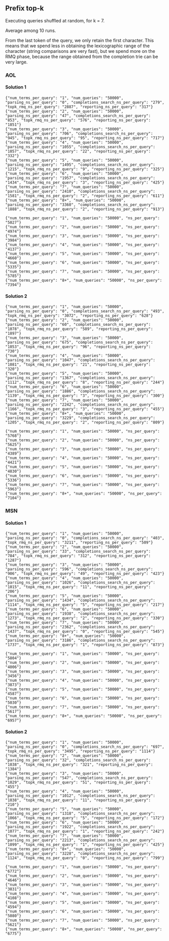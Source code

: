 Prefix top-k
------------

Executing queries shuffled at random, for k = 7.

Average among 10 runs.

From the last token of the query, we only retain the first character. This means that we spend less in obtaining the lexicographic range of the character (string comparisons are
very fast), but we spend more on the RMQ phase, because the
range obtained from the completion trie can be very large.

### AOL

#### Solution 1

	{"num_terms_per_query": "1", "num_queries": "50000", "parsing_ns_per_query": "0", "completions_search_ns_per_query": "279", "topk_rmq_ns_per_query": "2887", "reporting_ns_per_query": "317"}
	{"num_terms_per_query": "2", "num_queries": "50000", "parsing_ns_per_query": "47", "completions_search_ns_per_query": "853", "topk_rmq_ns_per_query": "576", "reporting_ns_per_query": "1851"}
	{"num_terms_per_query": "3", "num_queries": "50000", "parsing_ns_per_query": "706", "completions_search_ns_per_query": "945", "topk_rmq_ns_per_query": "95", "reporting_ns_per_query": "717"}
	{"num_terms_per_query": "4", "num_queries": "50000", "parsing_ns_per_query": "1055", "completions_search_ns_per_query": "1057", "topk_rmq_ns_per_query": "22", "reporting_ns_per_query": "332"}
	{"num_terms_per_query": "5", "num_queries": "50000", "parsing_ns_per_query": "1495", "completions_search_ns_per_query": "1215", "topk_rmq_ns_per_query": "9", "reporting_ns_per_query": "325"}
	{"num_terms_per_query": "6", "num_queries": "50000", "parsing_ns_per_query": "1957", "completions_search_ns_per_query": "1434", "topk_rmq_ns_per_query": "3", "reporting_ns_per_query": "425"}
	{"num_terms_per_query": "7", "num_queries": "50000", "parsing_ns_per_query": "2410", "completions_search_ns_per_query": "1581", "topk_rmq_ns_per_query": "2", "reporting_ns_per_query": "611"}
	{"num_terms_per_query": "8+", "num_queries": "50000", "parsing_ns_per_query": "3360", "completions_search_ns_per_query": "1888", "topk_rmq_ns_per_query": "2", "reporting_ns_per_query": "913"}

	{"num_terms_per_query": "1", "num_queries": "50000", "ns_per_query": "5027"}
	{"num_terms_per_query": "2", "num_queries": "50000", "ns_per_query": "4974"}
	{"num_terms_per_query": "3", "num_queries": "50000", "ns_per_query": "3984"}
	{"num_terms_per_query": "4", "num_queries": "50000", "ns_per_query": "4137"}
	{"num_terms_per_query": "5", "num_queries": "50000", "ns_per_query": "4660"}
	{"num_terms_per_query": "6", "num_queries": "50000", "ns_per_query": "5335"}
	{"num_terms_per_query": "7", "num_queries": "50000", "ns_per_query": "5785"}
	{"num_terms_per_query": "8+", "num_queries": "50000", "ns_per_query": "7394"}

#### Solution 2

	{"num_terms_per_query": "1", "num_queries": "50000", "parsing_ns_per_query": "0", "completions_search_ns_per_query": "493", "topk_rmq_ns_per_query": "3072", "reporting_ns_per_query": "628"}
	{"num_terms_per_query": "2", "num_queries": "50000", "parsing_ns_per_query": "60", "completions_search_ns_per_query": "1078", "topk_rmq_ns_per_query": "589", "reporting_ns_per_query": "1897"}
	{"num_terms_per_query": "3", "num_queries": "50000", "parsing_ns_per_query": "675", "completions_search_ns_per_query": "1053", "topk_rmq_ns_per_query": "96", "reporting_ns_per_query": "730"}
	{"num_terms_per_query": "4", "num_queries": "50000", "parsing_ns_per_query": "1047", "completions_search_ns_per_query": "1081", "topk_rmq_ns_per_query": "21", "reporting_ns_per_query": "320"}
	{"num_terms_per_query": "5", "num_queries": "50000", "parsing_ns_per_query": "1367", "completions_search_ns_per_query": "1112", "topk_rmq_ns_per_query": "8", "reporting_ns_per_query": "244"}
	{"num_terms_per_query": "6", "num_queries": "50000", "parsing_ns_per_query": "1886", "completions_search_ns_per_query": "1139", "topk_rmq_ns_per_query": "3", "reporting_ns_per_query": "300"}
	{"num_terms_per_query": "7", "num_queries": "50000", "parsing_ns_per_query": "2242", "completions_search_ns_per_query": "1166", "topk_rmq_ns_per_query": "3", "reporting_ns_per_query": "455"}
	{"num_terms_per_query": "8+", "num_queries": "50000", "parsing_ns_per_query": "3229", "completions_search_ns_per_query": "1205", "topk_rmq_ns_per_query": "2", "reporting_ns_per_query": "809"}

	{"num_terms_per_query": "1", "num_queries": "50000", "ns_per_query": "5768"}
	{"num_terms_per_query": "2", "num_queries": "50000", "ns_per_query": "5625"}
	{"num_terms_per_query": "3", "num_queries": "50000", "ns_per_query": "4389"}
	{"num_terms_per_query": "4", "num_queries": "50000", "ns_per_query": "4421"}
	{"num_terms_per_query": "5", "num_queries": "50000", "ns_per_query": "4830"}
	{"num_terms_per_query": "6", "num_queries": "50000", "ns_per_query": "5336"}
	{"num_terms_per_query": "7", "num_queries": "50000", "ns_per_query": "5963"}
	{"num_terms_per_query": "8+", "num_queries": "50000", "ns_per_query": "7104"}

### MSN
    
#### Solution 1
    
	{"num_terms_per_query": "1", "num_queries": "50000", "parsing_ns_per_query": "0", "completions_search_ns_per_query": "403", "topk_rmq_ns_per_query": "3211", "reporting_ns_per_query": "509"}
	{"num_terms_per_query": "2", "num_queries": "50000", "parsing_ns_per_query": "33", "completions_search_ns_per_query": "784", "topk_rmq_ns_per_query": "312", "reporting_ns_per_query": "1287"}
	{"num_terms_per_query": "3", "num_queries": "50000", "parsing_ns_per_query": "596", "completions_search_ns_per_query": "906", "topk_rmq_ns_per_query": "49", "reporting_ns_per_query": "423"}
	{"num_terms_per_query": "4", "num_queries": "50000", "parsing_ns_per_query": "1026", "completions_search_ns_per_query": "1015", "topk_rmq_ns_per_query": "11", "reporting_ns_per_query": "206"}
	{"num_terms_per_query": "5", "num_queries": "50000", "parsing_ns_per_query": "1434", "completions_search_ns_per_query": "1114", "topk_rmq_ns_per_query": "5", "reporting_ns_per_query": "217"}
	{"num_terms_per_query": "6", "num_queries": "50000", "parsing_ns_per_query": "1938", "completions_search_ns_per_query": "1273", "topk_rmq_ns_per_query": "2", "reporting_ns_per_query": "330"}
	{"num_terms_per_query": "7", "num_queries": "50000", "parsing_ns_per_query": "2362", "completions_search_ns_per_query": "1437", "topk_rmq_ns_per_query": "0", "reporting_ns_per_query": "545"}
	{"num_terms_per_query": "8+", "num_queries": "50000", "parsing_ns_per_query": "3186", "completions_search_ns_per_query": "1737", "topk_rmq_ns_per_query": "1", "reporting_ns_per_query": "873"}
	
	{"num_terms_per_query": "1", "num_queries": "50000", "ns_per_query": "5804"}
	{"num_terms_per_query": "2", "num_queries": "50000", "ns_per_query": "4006"}
	{"num_terms_per_query": "3", "num_queries": "50000", "ns_per_query": "3456"}
	{"num_terms_per_query": "4", "num_queries": "50000", "ns_per_query": "3873"}
	{"num_terms_per_query": "5", "num_queries": "50000", "ns_per_query": "4587"}
	{"num_terms_per_query": "6", "num_queries": "50000", "ns_per_query": "5030"}
	{"num_terms_per_query": "7", "num_queries": "50000", "ns_per_query": "5617"}
	{"num_terms_per_query": "8+", "num_queries": "50000", "ns_per_query": "6957"}

#### Solution 2

	{"num_terms_per_query": "1", "num_queries": "50000", "parsing_ns_per_query": "0", "completions_search_ns_per_query": "697", "topk_rmq_ns_per_query": "3495", "reporting_ns_per_query": "1114"}
	{"num_terms_per_query": "2", "num_queries": "50000", "parsing_ns_per_query": "32", "completions_search_ns_per_query": "1038", "topk_rmq_ns_per_query": "321", "reporting_ns_per_query": "1384"}
	{"num_terms_per_query": "3", "num_queries": "50000", "parsing_ns_per_query": "547", "completions_search_ns_per_query": "1029", "topk_rmq_ns_per_query": "51", "reporting_ns_per_query": "455"}
	{"num_terms_per_query": "4", "num_queries": "50000", "parsing_ns_per_query": "1012", "completions_search_ns_per_query": "1038", "topk_rmq_ns_per_query": "11", "reporting_ns_per_query": "210"}
	{"num_terms_per_query": "5", "num_queries": "50000", "parsing_ns_per_query": "1318", "completions_search_ns_per_query": "1066", "topk_rmq_ns_per_query": "5", "reporting_ns_per_query": "172"}
	{"num_terms_per_query": "6", "num_queries": "50000", "parsing_ns_per_query": "1922", "completions_search_ns_per_query": "1077", "topk_rmq_ns_per_query": "1", "reporting_ns_per_query": "242"}
	{"num_terms_per_query": "7", "num_queries": "50000", "parsing_ns_per_query": "2213", "completions_search_ns_per_query": "1099", "topk_rmq_ns_per_query": "1", "reporting_ns_per_query": "425"}
	{"num_terms_per_query": "8+", "num_queries": "50000", "parsing_ns_per_query": "3228", "completions_search_ns_per_query": "1124", "topk_rmq_ns_per_query": "0", "reporting_ns_per_query": "799"}
	
	{"num_terms_per_query": "1", "num_queries": "50000", "ns_per_query": "6772"}
	{"num_terms_per_query": "2", "num_queries": "50000", "ns_per_query": "4646"}
	{"num_terms_per_query": "3", "num_queries": "50000", "ns_per_query": "3831"}
	{"num_terms_per_query": "4", "num_queries": "50000", "ns_per_query": "4108"}
	{"num_terms_per_query": "5", "num_queries": "50000", "ns_per_query": "4594"}
	{"num_terms_per_query": "6", "num_queries": "50000", "ns_per_query": "5080"}
	{"num_terms_per_query": "7", "num_queries": "50000", "ns_per_query": "5621"}
	{"num_terms_per_query": "8+", "num_queries": "50000", "ns_per_query": "6775"}